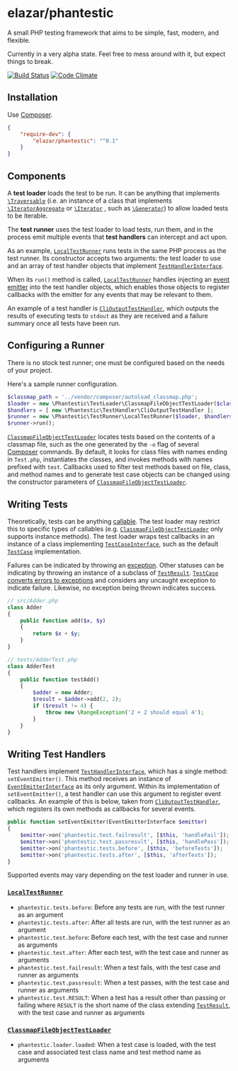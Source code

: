# elazar/phantestic

A small PHP testing framework that aims to be simple, fast, modern, and flexible.

Currently in a very alpha state. Feel free to mess around with it, but expect things to break.

[![Build Status](https://secure.travis-ci.org/elazar/phantestic.png?branch=master)](http://travis-ci.org/elazar/phantestic)
[![Code Climate](https://codeclimate.com/github/elazar/phantestic/badges/gpa.svg)](https://codeclimate.com/github/elazar/phantestic)

## Installation

Use [Composer](https://getcomposer.org).

```json
{
    "require-dev": {
        "elazar/phantestic": "^0.1"
    }
}
```

## Components

A **test loader** loads the test to be run. It can be anything that implements [`\Traversable`](http://php.net/manual/en/class.traversable.php) (i.e. an instance of a class that implements [`\IteratorAggregate`](http://php.net/manual/en/class.iteratoraggregate.php) or [`\Iterator`](http://php.net/manual/en/class.iterator.php) , such as [`\Generator`](http://php.net/manual/en/class.generator.php)) to allow loaded tests to be iterable.

The **test runner** uses the test loader to load tests, run them, and in the process emit multiple events that **test handlers** can intercept and act upon.

As an example, [`LocalTestRunner`](https://github.com/elazar/phantestic/blob/master/src/TestRunner/LocalTestRunner.php) runs tests in the same PHP process as the test runner. Its constructor accepts two arguments: the test loader to use and an array of test handler objects that implement [`TestHandlerInterface`](https://github.com/elazar/phantestic/blob/master/src/TestHandler/TestHandlerInterface.php).

When its `run()` method is called, [`LocalTestRunner`](https://github.com/elazar/phantestic/blob/master/src/TestRunner/LocalTestRunner.php) handles injecting an [event emitter](https://github.com/igorw/evenement/blob/master/src/Evenement/EventEmitterInterface.php) into the test handler objects, which enables those objects to register callbacks with the emitter for any events that may be relevant to them.

An example of a test handler is [`CliOutputTestHandler`](https://github.com/elazar/phantestic/blob/master/src/TestHandler/CliOutputTestHandler.php), which outputs the results of executing tests to `stdout` as they are received and a failure summary once all tests have been run.

## Configuring a Runner

There is no stock test runner; one must be configured based on the needs of your project.

Here's a sample runner configuration.

```php
$classmap_path = '../vendor/composer/autoload_classmap.php';
$loader = new \Phantestic\TestLoader\ClassmapFileObjectTestLoader($classmap_path);
$handlers = [ new \Phantestic\TestHandler\CliOutputTestHandler ];
$runner = new \Phantestic\TestRunner\LocalTestRunner($loader, $handlers);
$runner->run();
```

[`ClassmapFileObjectTestLoader`](https://github.com/elazar/phantestic/blob/master/src/TestLoader/ClassmapFileObjectTestLoader.php) locates tests based on the contents of a classmap file, such as the one generated by the `-o` flag of several [Composer](https://getcomposer.org) commands. By default, it looks for class files with names ending in `Test.php`, instantiates the classes, and invokes methods with names prefixed with `test`. Callbacks used to filter test methods based on file, class, and method names and to generate test case objects can be changed using the constructor parameters of [`ClassmapFileObjectTestLoader`](https://github.com/elazar/phantestic/blob/master/src/TestLoader/ClassmapFileObjectTestLoader.php).

## Writing Tests

Theoretically, tests can be anything [callable](http://php.net/manual/en/language.types.callable.php). The test loader may restrict this to specific types of callables (e.g. [`ClassmapFileObjectTestLoader`](https://github.com/elazar/phantestic/blob/master/src/TestLoader/ClassmapFileObjectTestLoader.php) only supports instance methods). The test loader wraps test callbacks in an instance of a class implementing [`TestCaseInterface`](https://github.com/elazar/phantestic/blob/master/src/TestCase/TestCaseInterface.php), such as the default [`TestCase`](https://github.com/elazar/phantestic/blob/master/src/TestCase/TestCase.php) implementation.

Failures can be indicated by throwing an [exception](http://php.net/manual/en/language.exceptions.php). Other statuses can be indicating by throwing an instance of a subclass of [`TestResult`](https://github.com/elazar/phantestic/blob/master/src/TestResult/TestResult.php). [`TestCase`](https://github.com/elazar/phantestic/blob/master/src/TestCase/TestCase.php) [converts errors to exceptions](http://php.net/manual/en/class.errorexception.php#errorexception.examples) and considers any uncaught exception to indicate failure. Likewise, no exception being thrown indicates success.

```php
// src/Adder.php
class Adder
{
    public function add($x, $y)
    {
        return $x + $y;
    }
}

// tests/AdderTest.php
class AdderTest
{
    public function testAdd()
    {
        $adder = new Adder;
        $result = $adder->add(2, 2);
        if ($result != 4) {
            throw new \RangeException('2 + 2 should equal 4');
        }
    }
}
```

## Writing Test Handlers

Test handlers implement [`TestHandlerInterface`](https://github.com/elazar/phantestic/blob/master/src/TestHandler/TestHandlerInterface.php), which has a single method: `setEventEmitter()`. This method receives an instance of [`EventEmitterInterface`](https://github.com/igorw/evenement/blob/master/src/Evenement/EventEmitterInterface.php) as its only argument. Within its implementation of `setEventEmitter()`, a test handler can use this argument to register event callbacks. An example of this is below, taken from [`CliOutputTestHandler`](https://github.com/elazar/phantestic/blob/master/src/TestHandler/CliOutputTestHandler.php), which registers its own methods as callbacks for several events.

```php
public function setEventEmitter(EventEmitterInterface $emitter)
{
    $emitter->on('phantestic.test.failresult', [$this, 'handleFail']);
    $emitter->on('phantestic.test.passresult', [$this, 'handlePass']);
    $emitter->on('phantestic.tests.before', [$this, 'beforeTests']);
    $emitter->on('phantestic.tests.after', [$this, 'afterTests']);
}
```

Supported events may vary depending on the test loader and runner in use.

### [`LocalTestRunner`](https://github.com/elazar/phantestic/blob/master/src/TestRunner/LocalTestRunner.php)

* `phantestic.tests.before`: Before any tests are run, with the test runner as an argument
* `phantestic.tests.after`: After all tests are run, with the test runner as an argument
* `phantestic.test.before`: Before each test, with the test case and runner as arguments
* `phantestic.test.after`: After each test, with the test case and runner as arguments
* `phantestic.test.failresult`: When a test fails, with the test case and runner as arguments
* `phantestic.test.passresult`: When a test passes, with the test case and runner as arguments
* `phantestic.test.RESULT`: When a test has a result other than passing or failing where `RESULT` is the short name of the class extending [`TestResult`](https://github.com/elazar/phantestic/blob/master/src/TestResult/TestResult.php), with the test case and runner as arguments

### [`ClassmapFileObjectTestLoader`](https://github.com/elazar/phantestic/blob/master/src/TestLoader/ClassmapFileObjectTestLoader.php)

* `phantestic.loader.loaded`: When a test case is loaded, with the test case and associated test class name and test method name as arguments
